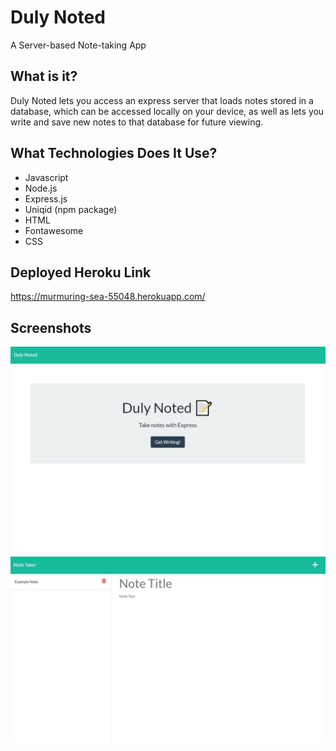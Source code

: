 # Duly Noted
A Server-based Note-taking App

## What is it?
Duly Noted lets you access an express server that loads notes stored in a database, which can be accessed locally on your device, as well as lets you write and save new notes to that database for future viewing.

## What Technologies Does It Use?
* Javascript
* Node.js
* Express.js
* Uniqid (npm package)
* HTML
* Fontawesome
* CSS

## Deployed Heroku Link
https://murmuring-sea-55048.herokuapp.com/

## Screenshots
![screenshot](./public/assets/images/screenshot.JPG)
![screenshot](./public/assets/images/screenshot2.JPG)